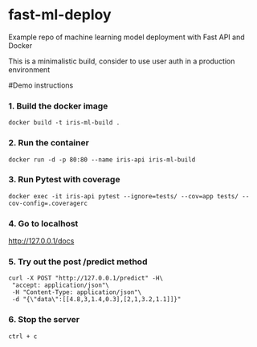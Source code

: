 # fast-ml-deploy
Example repo of machine learning model deployment with Fast API and Docker

This is a minimalistic build, consider to use user auth in a production environment

#Demo instructions


### 1. Build the docker image

```
docker build -t iris-ml-build .
```

### 2. Run the container

```
docker run -d -p 80:80 --name iris-api iris-ml-build 
```

### 3. Run Pytest with coverage
```
docker exec -it iris-api pytest --ignore=tests/ --cov=app tests/ --cov-config=.coveragerc
```

### 4. Go to localhost
http://127.0.0.1/docs


### 5. Try out the post /predict method
```
curl -X POST "http://127.0.0.1/predict" -H\
 "accept: application/json"\
 -H "Content-Type: application/json"\
 -d "{\"data\":[[4.8,3,1.4,0.3],[2,1,3.2,1.1]]}"
```
### 6. Stop the server
```
ctrl + c
```
